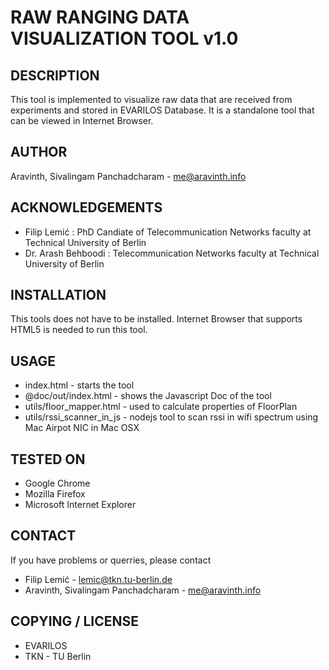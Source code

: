 RAW RANGING DATA VISUALIZATION TOOL v1.0
==================================================================

DESCRIPTION
--------------------------------------
This tool is implemented to visualize raw data that are received from experiments and stored in EVARILOS Database. It is a standalone tool that can be viewed in Internet Browser. 

AUTHOR
--------------------------------------
Aravinth, Sivalingam Panchadcharam - <me@aravinth.info>

ACKNOWLEDGEMENTS
--------------------------------------
- Filip Lemić : PhD Candiate of Telecommunication Networks faculty at Technical University of Berlin 
- Dr. Arash Behboodi : Telecommunication Networks faculty at Technical University of Berlin

INSTALLATION
--------------------------------------
This tools does not have to be installed. Internet Browser that supports HTML5 is needed to run this tool. 

USAGE
--------------------------------------
- index.html - starts the tool 
- @doc/out/index.html - shows the Javascript Doc of the tool
- utils/floor_mapper.html - used to calculate properties of FloorPlan
- utils/rssi_scanner_in_js - nodejs tool to scan rssi in wifi spectrum using Mac Airpot NIC in Mac OSX

TESTED ON
--------------------------------------
- Google Chrome
- Mozilla Firefox
- Microsoft Internet Explorer

CONTACT
--------------------------------------
If you have problems or querries, please contact 
- Filip Lemić - <lemic@tkn.tu-berlin.de>
- Aravinth, Sivalingam Panchadcharam - <me@aravinth.info>

COPYING / LICENSE
--------------------------------------
- EVARILOS
- TKN - TU Berlin
